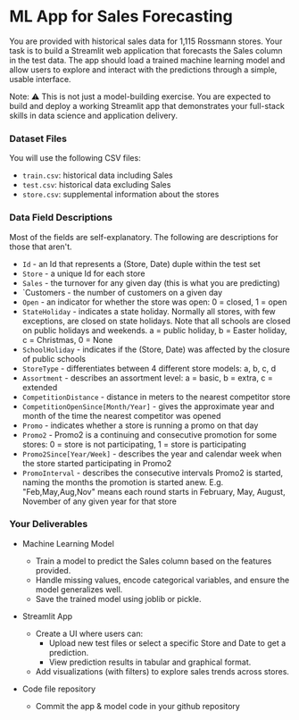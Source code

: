 
# ML App for Sales Forecasting

You are provided with historical sales data for 1,115 Rossmann stores. Your task is to build a Streamlit web application that forecasts the Sales column in the test data. The app should load a trained machine learning model and allow users to explore and interact with the predictions through a simple, usable interface.

Note: ⚠️ This is not just a model-building exercise. You are expected to build and deploy a working Streamlit app that demonstrates your full-stack skills in data science and application delivery.

### Dataset Files
You will use the following CSV files:
- ```train.csv```: historical data including Sales
- ```test.csv```: historical data excluding Sales
- ```store.csv```: supplemental information about the stores

### Data Field Descriptions
Most of the fields are self-explanatory. The following are descriptions for those that aren't.

- `Id` - an Id that represents a (Store, Date) duple within the test set
- `Store` - a unique Id for each store
- `Sales` - the turnover for any given day (this is what you are predicting)
- `Customers - the number of customers on a given day
- `Open` - an indicator for whether the store was open: 0 = closed, 1 = open
- `StateHoliday` - indicates a state holiday. Normally all stores, with few exceptions, are closed on state holidays. Note that all schools are closed on public holidays and weekends. a = public holiday, b = Easter holiday, c = Christmas, 0 = None
- `SchoolHoliday` - indicates if the (Store, Date) was affected by the closure of public schools
- `StoreType` - differentiates between 4 different store models: a, b, c, d
- `Assortment` - describes an assortment level: a = basic, b = extra, c = extended
- `CompetitionDistance` - distance in meters to the nearest competitor store
- `CompetitionOpenSince[Month/Year]` - gives the approximate year and month of the time the nearest competitor was opened
- `Promo` - indicates whether a store is running a promo on that day
- `Promo2` - Promo2 is a continuing and consecutive promotion for some stores: 0 = store is not participating, 1 = store is participating
- `Promo2Since[Year/Week]` - describes the year and calendar week when the store started participating in Promo2
- `PromoInterval` - describes the consecutive intervals Promo2 is started, naming the months the promotion is started anew. E.g. "Feb,May,Aug,Nov" means each round starts in February, May, August, November of any given year for that store

### Your Deliverables
- Machine Learning Model
  - Train a model to predict the Sales column based on the features provided.
  - Handle missing values, encode categorical variables, and ensure the model generalizes well.
  - Save the trained model using joblib or pickle.

- Streamlit App
  - Create a UI where users can:
    - Upload new test files or select a specific Store and Date to get a prediction.
    - View prediction results in tabular and graphical format.
  - Add visualizations (with filters) to explore sales trends across stores.

- Code file repository
  - Commit the app & model code in your github repository    
